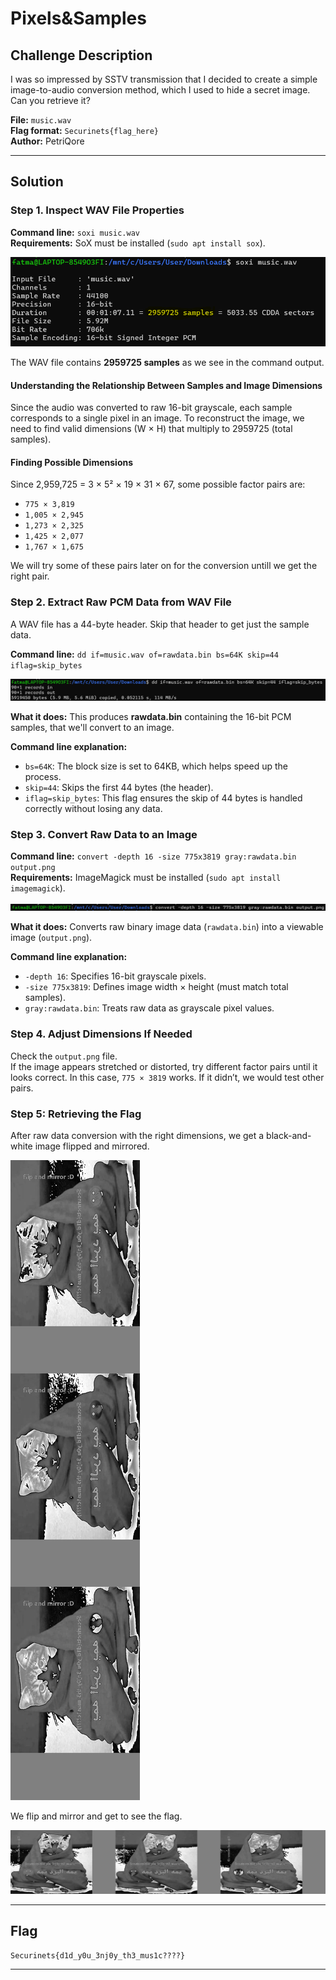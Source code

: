 # Pixels&Samples

## Challenge Description
I was so impressed by SSTV transmission that I decided to create a simple image-to-audio conversion method, which I used to hide a secret image. Can you retrieve it?

**File:** `music.wav`  
**Flag format:** `Securinets{flag_here}`  
**Author:** PetriQore

---

## Solution

### Step 1. Inspect WAV File Properties

**Command line:** `soxi music.wav`  
**Requirements:** SoX must be installed (`sudo apt install sox`).

![Screenshot 1](Screenshots/p1.png)

The WAV file contains **2959725 samples** as we see in the command output. 

#### Understanding the Relationship Between Samples and Image Dimensions

Since the audio was converted to raw 16-bit grayscale, each sample corresponds to a single pixel in an image.
To reconstruct the image, we need to find valid dimensions (W × H) that multiply to 2959725 (total samples).

#### Finding Possible Dimensions
Since 2,959,725 = 3 × 5² × 19 × 31 × 67, some possible factor pairs are:

- `775 × 3,819`
- `1,005 × 2,945`
- `1,273 × 2,325`
- `1,425 × 2,077`
- `1,767 × 1,675`

We will try some of these pairs later on for the conversion untill we get the right pair.

### Step 2. Extract Raw PCM Data from WAV File
A WAV file has a 44-byte header. Skip that header to get just the sample data. 

**Command line:** `dd if=music.wav of=rawdata.bin bs=64K skip=44 iflag=skip_bytes`

![Screenshot 2](Screenshots/p2.png)

**What it does:**
  This produces **rawdata.bin** containing the 16-bit PCM samples, that we'll convert to an image. 

**Command line explanation:**
- `bs=64K`: The block size is set to 64KB, which helps speed up the process.
- `skip=44`: Skips the first 44 bytes (the header).
- `iflag=skip_bytes`: This flag ensures the skip of 44 bytes is handled correctly without losing any data.

### Step 3. Convert Raw Data to an Image

**Command line:** `convert -depth 16 -size 775x3819 gray:rawdata.bin output.png`  
**Requirements:** ImageMagick must be installed (`sudo apt install imagemagick`).

![Screenshot 3](Screenshots/p3.png)

**What it does:**
 Converts raw binary image data (`rawdata.bin`) into a viewable image (`output.png`).
 
**Command line explanation:**
- `-depth 16`: Specifies 16-bit grayscale pixels.
- `-size 775x3819`: Defines image width × height (must match total samples).
- `gray:rawdata.bin`: Treats raw data as grayscale pixel values.

### Step 4. Adjust Dimensions If Needed
Check the `output.png` file.  
If the image appears stretched or distorted, try different factor pairs until it looks correct. In this case, `775 × 3819` works. If it didn’t, we would test other pairs.

### Step 5: Retrieving the Flag
After raw data conversion with the right dimensions, we get a black-and-white image flipped and mirrored.

![Screenshot 4](Screenshots/p4.png)

We flip and mirror and get to see the flag.

![Screenshot 5](Screenshots/p5.png)

---

## Flag

```
Securinets{d1d_y0u_3nj0y_th3_mus1c????}
```

---
